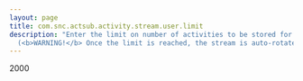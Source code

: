 ```yaml
---
layout: page
title: com.snc.actsub.activity.stream.user.limit
description: "Enter the limit on number of activities to be stored for a user in the activity streams.<br/>  (<b>WARNING!</b> Once the limit is reached, the stream is auto-rotated to delete the oldest activity in the user's stream to accommodate the recent one)"
---
```

2000